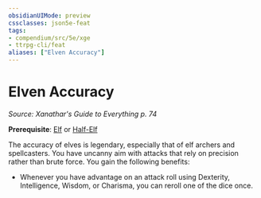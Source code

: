 ```yaml
---
obsidianUIMode: preview
cssclasses: json5e-feat
tags:
- compendium/src/5e/xge
- ttrpg-cli/feat
aliases: ["Elven Accuracy"]
---
```

# Elven Accuracy
*Source: Xanathar's Guide to Everything p. 74*  

**Prerequisite**: [Elf](/3-Mechanics/CLI/races/elf.md) or [Half-Elf](/3-Mechanics/CLI/races/half-elf.md)

The accuracy of elves is legendary, especially that of elf archers and spellcasters. You have uncanny aim with attacks that rely on precision rather than brute force. You gain the following benefits:

- Whenever you have advantage on an attack roll using Dexterity, Intelligence, Wisdom, or Charisma, you can reroll one of the dice once.